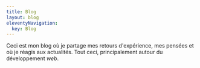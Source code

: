 ```yaml
---
title: Blog
layout: blog
eleventyNavigation:
  key: Blog
---
```


Ceci est mon blog où je partage mes retours d'expérience, mes pensées et où je réagis aux actualités. Tout ceci, principalement autour du développement _web_.
